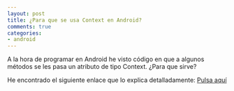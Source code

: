 ```yaml
---
layout: post
title: ¿Para que se usa Context en Android?
comments: true
categories:
- android
---
```


A la hora de programar en Android he visto código en que a algunos métodos se les pasa un atributo de tipo Context. ¿Para que sirve?

He encontrado el siguiente enlace que lo explica detalladamente: [Pulsa aquí](http://jarroba.com/context-de-android/)

